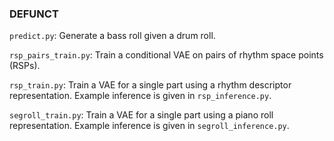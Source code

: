 ### DEFUNCT

`predict.py`: Generate a bass roll given a drum roll.

`rsp_pairs_train.py`: Train a conditional VAE on pairs of rhythm space points (RSPs).

`rsp_train.py`: Train a VAE for a single part using a rhythm descriptor representation. Example inference is given
in `rsp_inference.py`.

`segroll_train.py`: Train a VAE for a single part using a piano roll representation. Example inference is given
in `segroll_inference.py`.
